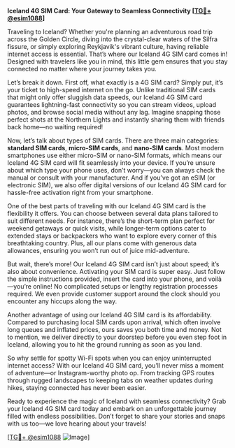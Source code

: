 **Iceland 4G SIM Card: Your Gateway to Seamless Connectivity [[TG💪+ @esim1088](https://t.me/s/esim1088)]**

Traveling to Iceland? Whether you're planning an adventurous road trip across the Golden Circle, diving into the crystal-clear waters of the Silfra fissure, or simply exploring Reykjavik's vibrant culture, having reliable internet access is essential. That’s where our Iceland 4G SIM card comes in! Designed with travelers like you in mind, this little gem ensures that you stay connected no matter where your journey takes you.

Let’s break it down. First off, what exactly is a 4G SIM card? Simply put, it’s your ticket to high-speed internet on the go. Unlike traditional SIM cards that might only offer sluggish data speeds, our Iceland 4G SIM card guarantees lightning-fast connectivity so you can stream videos, upload photos, and browse social media without any lag. Imagine snapping those perfect shots at the Northern Lights and instantly sharing them with friends back home—no waiting required!

Now, let’s talk about types of SIM cards. There are three main categories: **standard SIM cards**, **micro-SIM cards**, and **nano-SIM cards**. Most modern smartphones use either micro-SIM or nano-SIM formats, which means our Iceland 4G SIM card will fit seamlessly into your device. If you’re unsure about which type your phone uses, don’t worry—you can always check the manual or consult with your manufacturer. And if you’ve got an eSIM (or electronic SIM), we also offer digital versions of our Iceland 4G SIM card for hassle-free activation right from your smartphone.

One of the best parts of traveling with our Iceland 4G SIM card is the flexibility it offers. You can choose between several data plans tailored to suit different needs. For instance, there’s the short-term plan perfect for weekend getaways or quick visits, while longer-term options cater to extended stays or backpackers who want to explore every corner of this breathtaking country. Plus, all our plans come with generous data allowances, ensuring you won’t run out of juice mid-adventure.

But wait, there’s more! Our Iceland 4G SIM card isn’t just about speed; it’s also about convenience. Activating your SIM card is super easy. Just follow the simple instructions provided, insert the card into your phone, and voilà—you’re online! No complicated setups or lengthy registration processes required. We even provide customer support around the clock should you encounter any hiccups along the way.

Another advantage of using our Iceland 4G SIM card is its affordability. Compared to purchasing local SIM cards upon arrival, which often involve long queues and inflated prices, ours saves you both time and money. Not to mention, we deliver directly to your doorstep before you even step foot in Iceland, allowing you to hit the ground running as soon as you land.

So why settle for spotty Wi-Fi spots when you can enjoy uninterrupted internet access? With our Iceland 4G SIM card, you’ll never miss a moment of adventure—or Instagram-worthy photo op. From tracking GPS routes through rugged landscapes to keeping tabs on weather updates during hikes, staying connected has never been easier.

Ready to experience the magic of Iceland with seamless connectivity? Grab your Iceland 4G SIM card today and embark on an unforgettable journey filled with endless possibilities. Don’t forget to share your stories and snaps with us too—we love hearing about your travels!

[[TG💪+ @esim1088](https://t.me/s/esim1088) ![Image](https://i.postimg.cc/Y0z9fWf4/image.png)]